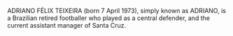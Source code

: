 ADRIANO FÉLIX TEIXEIRA (born 7 April 1973), simply known as ADRIANO, is a Brazilian retired footballer who played as a central defender, and the current assistant manager of Santa Cruz.
